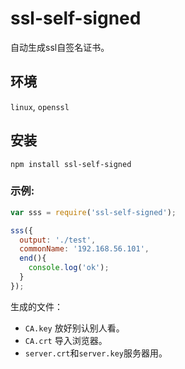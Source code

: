 # ssl-self-signed
自动生成ssl自签名证书。
## 环境
`linux`, `openssl`
## 安装
`npm install ssl-self-signed`
### 示例:
```js
var sss = require('ssl-self-signed');

sss({
  output: './test',
  commonName: '192.168.56.101',
  end(){
    console.log('ok');
  }
});
```
生成的文件：
- `CA.key` 放好别认别人看。
- `CA.crt` 导入浏览器。
- `server.crt`和`server.key`服务器用。